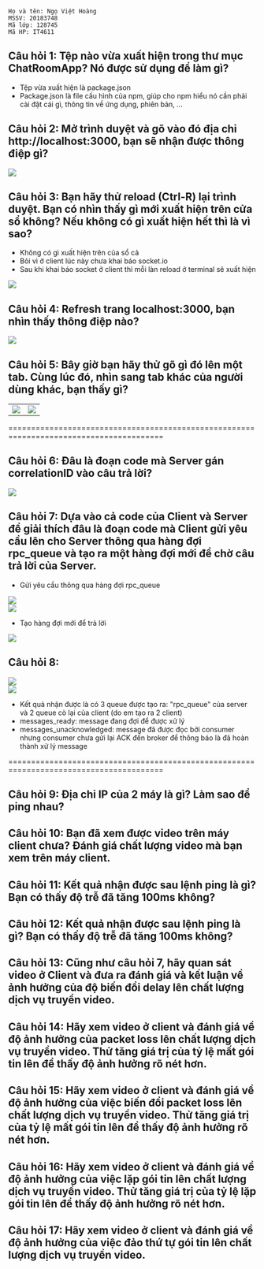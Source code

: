 ```
Họ và tên: Ngọ Việt Hoàng
MSSV: 20183748
Mã lớp: 128745
Mã HP: IT4611
```
## Câu hỏi 1: Tệp nào vừa xuất hiện trong thư mục ChatRoomApp? Nó được sử dụng để làm gì?
- Tệp vừa xuất hiện là package.json
- Package.json là file cấu hình của npm, giúp cho npm hiểu nó cần phải cài đặt cái gì, thông tin về ứng dụng, phiên bản, …
## Câu hỏi 2: Mở trình duyệt và gõ vào đó địa chỉ http://localhost:3000, bạn sẽ nhận được thông điệp gì?

<image src="./images/1/q1.png"><br>

## Câu hỏi 3: Bạn hãy thử reload (Ctrl-R) lại trình duyệt. Bạn có nhìn thấy gì mới xuất hiện trên cửa sổ không? Nếu không có gì xuất hiện hết thì là vì sao?
- Không có gì xuất hiện trên của sổ cả
- Bỏi vì ở client lúc này chưa khai báo socket.io
- Sau khi khai báo socket ở client thì mỗi làn reload ở terminal sẽ xuất hiện

<image src="./images/1/q3.png">

## Câu hỏi 4: Refresh trang localhost:3000, bạn nhìn thấy thông điệp nào?

<image src="./images/1/q4.png"><br>

## Câu hỏi 5: Bây giờ bạn hãy thử gõ gì đó lên một tab. Cùng lúc đó, nhìn sang tab khác của người dùng khác, bạn thấy gì?

|||
|-|-|
|<image src="./images/1/q5.png"><br> | <image src="./images/1/q5_2.png"><br>|

========================================================================================

## Câu hỏi 6: Đâu là đoạn code mà Server gán correlationID vào câu trả lời?

<image src="./images/2/q6.png"><br>

## Câu hỏi 7: Dựa vào cả code của Client và Server để giải thích đâu là đoạn code mà Client gửi yêu cầu lên cho Server thông qua hàng đợi rpc_queue và tạo ra một hàng đợi mới để chờ câu trả lời của Server.

- Gửi yêu cầu thông qua hàng đợi rpc_queue

<image src="./images/2/q7_1.png"><br> 
<image src="./images/2/q7_2.png"><br>

- Tạo hàng đợi mới để trả lời

<image src="./images/2/q7_3.png"><br>


## Câu hỏi 8: 

<image src="./images/2/q8_1.png"><br>
<image src="./images/2/q8_2.png"><br>

- Kết quả nhận được là có 3 queue được tạo ra: "rpc_queue" của server và 2 queue cò lại của client (do em tạo ra 2 client)
- messages_ready: message đang đợi để được xử lý
- messages_unacknowledged: message đã được đọc bởi consumer nhưng consumer chưa gửi lại ACK đến broker để thông báo là đã hoàn thành xử lý message 

========================================================================================

## Câu hỏi 9: Địa chỉ IP của 2 máy là gì? Làm sao để ping nhau?
## Câu hỏi 10: Bạn đã xem được video trên máy client chưa? Đánh giá chất lượng video mà bạn xem trên máy client.
## Câu hỏi 11: Kết quả nhận được sau lệnh ping là gì? Bạn có thấy độ trễ đã tăng 100ms không?
## Câu hỏi 12: Kết quả nhận được sau lệnh ping là gì? Bạn có thấy độ trễ đã tăng 100ms không?
## Câu hỏi 13: Cũng như câu hỏi 7, hãy quan sát video ở Client và đưa ra đánh giá và kết luận về ảnh hưởng của độ biến đổi delay lên chất lượng dịch vụ truyền video.
## Câu hỏi 14: Hãy xem video ở client và đánh giá về độ ảnh hưởng của packet loss lên chất lượng dịch vụ truyền video. Thử tăng giá trị của tỷ lệ mất gói tin lên để thấy độ ảnh hưởng rõ nét hơn.
## Câu hỏi 15: Hãy xem video ở client và đánh giá về độ ảnh hưởng của việc biến đổi packet loss lên chất lượng dịch vụ truyền video. Thử tăng giá trị của tỷ lệ mất gói tin lên để thấy độ ảnh hưởng rõ nét hơn.
## Câu hỏi 16: Hãy xem video ở client và đánh giá về độ ảnh hưởng của việc lặp gói tin lên chất lượng dịch vụ truyền video. Thử tăng giá trị của tỷ lệ lặp gói tin lên để thấy độ ảnh hưởng rõ nét hơn.
## Câu hỏi 17: Hãy xem video ở client và đánh giá về độ ảnh hưởng của việc đảo thứ tự gói tin lên chất lượng dịch vụ truyền video.